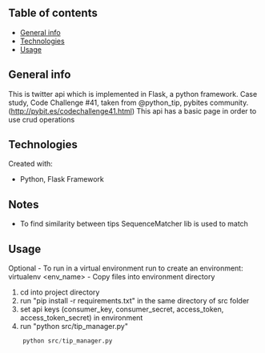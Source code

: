 ## Table of contents
* [General info](#general-info)
* [Technologies](#technologies)
* [Usage](#usage)

## General info
This is twitter api which is implemented in Flask, a python framework.
Case study, Code Challenge #41, taken from @python_tip, pybites community. (http://pybit.es/codechallenge41.html)
This api has a basic page in order to use crud operations

## Technologies
Created with:
* Python, Flask Framework

## Notes
- To find similarity between tips SequenceMatcher lib is used to match

## Usage
Optional - To run in a virtual environment run to create an environment: virtualenv <env_name>
         - Copy files into environment directory

1. cd into project directory
2. run "pip install -r requirements.txt" in the same directory of src folder
3. set api keys (consumer_key, consumer_secret, access_token, access_token_secret) in environment
4. run "python src/tip_manager.py"

```python
    python src/tip_manager.py
```